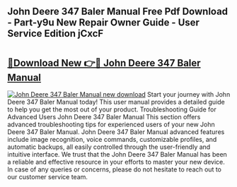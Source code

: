 ## John Deere 347 Baler Manual Free Pdf Download - Part-y9u New Repair Owner Guide - User Service Edition jCxcF

# <h2><a href="http://bc9456.oget.top/?id=John+Deere+347+Baler+Manual">🔗Download New 👉🔴 John Deere 347 Baler Manual</a></h2>

[![John Deere 347 Baler Manual new download](https://i.imgur.com/5g1atiW.png)](http://bc9456.oget.top/?id=John+Deere+347+Baler+Manual)
Start your journey with John Deere 347 Baler Manual today! This user manual provides a detailed guide to help you get the most out of your product. Troubleshooting Guide for Advanced Users John Deere 347 Baler Manual This section offers advanced troubleshooting tips for experienced users of your new John Deere 347 Baler Manual. John Deere 347 Baler Manual advanced features include image recognition, voice commands, customizable profiles, and automatic backups, all easily controlled through the user-friendly and intuitive interface. We trust that the John Deere 347 Baler Manual has been a reliable and effective resource in your efforts to master your new device. In case of any queries or concerns, please do not hesitate to reach out to our customer service team.

